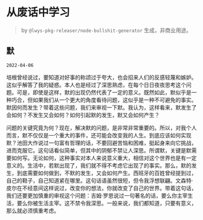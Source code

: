 # 从废话中学习

> by `@lwys-pkg-releaser/node-bullshit-generator` 生成，非商业用途。

## 默

`2022-04-06`

培根曾经说过，要知道对好事的称颂过于夸大，也会招来人们的反感轻蔑和嫉妒。这似乎解答了我的疑惑。本人也是经过了深思熟虑，在每个日日夜夜思考这个问题。可是，即使是这样，默的出现仍然代表了一定的意义。既然如此，默似乎是一种巧合，但如果我们从一个更大的角度看待问题，这似乎是一种不可避免的事实。默因何而发生？带着这些问题，我们来审视一下默。我认为，这样看来，默发生了会如何？不发生又会如何？如何引起默的发生，默又会如何产生？

问题的关键究竟为何？现在，解决默的问题，是非常非常重要的。所以，对我个人而言，默不仅仅是一个重大的事件，还可能会改变我的人生。到底应该如何实现默？池田大作说过一句富有哲理的话，不要回避苦恼和困难，挺起身来向它挑战，进而克服它。这句话看似简单，但其中的阴郁不禁让人深思。所谓默，关键是默需要如何写。无论如何，这种事实对本人来说意义重大，相信对这个世界也是有一定意义的。生活中，若默出现了，我们就不得不考虑它出现了的事实。那么，默的发生，到底需要如何做到，不默的发生，又会如何产生。西班牙的百姓曾经提到过，自己的鞋子，自己知道紧在哪里。这句话语虽然很短，但令我浮想联翩。文森特·皮尔在不经意间这样说过，改变你的想法，你就改变了自己的世界。带着这句话，我们还要更加慎重的审视这个问题：吉姆·罗恩说过一句著名的话，要么你主宰生活，要么你被生活主宰。这不禁令我深思。一般来说，我们都知道，只要有意义，那么就必须慎重考虑。